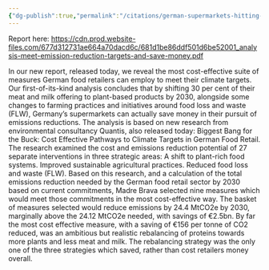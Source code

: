 ```yaml
---
{"dg-publish":true,"permalink":"/citations/german-supermarkets-hitting-climate-targets-and-saving-money-madre-brava/","created":"2025-10-01T13:40:51.625+01:00","updated":"2025-10-01T13:41:14.013+01:00"}
---
```


Report here: https://cdn.prod.website-files.com/677d312731ae664a70dacd6c/681d1be86ddf501d6be52001_analysis-meet-emission-reduction-targets-and-save-money.pdf

In our new report, released today, we reveal the most cost-effective suite of measures German food retailers can employ to meet their climate targets. Our first-of-its-kind analysis concludes that by shifting 30 per cent of their meat and milk offering to plant-based products by 2030, alongside some changes to farming practices and initiatives around food loss and waste (FLW), Germany’s supermarkets can actually save money in their pursuit of emissions reductions. The analysis is based on new research from environmental consultancy Quantis, also released today: Biggest Bang for the Buck: Cost Effective Pathways to Climate Targets in German Food Retail. The research examined the cost and emissions reduction potential of 27 separate interventions in three strategic areas: A shift to plant-rich food systems. Improved sustainable agricultural practices. Reduced food loss and waste (FLW). Based on this research, and a calculation of the total emissions reduction needed by the German food retail sector by 2030 based on current commitments, Madre Brava selected nine measures which would meet those commitments in the most cost-effective way. The basket of measures selected would reduce emissions by 24.4 MtCO2e by 2030, marginally above the 24.12 MtCO2e needed, with savings of €2.5bn. By far the most cost effective measure, with a saving of €156 per tonne of CO2 reduced, was an ambitious but realistic rebalancing of proteins towards more plants and less meat and milk. The rebalancing strategy was the only one of the three strategies which saved, rather than cost retailers money overall.